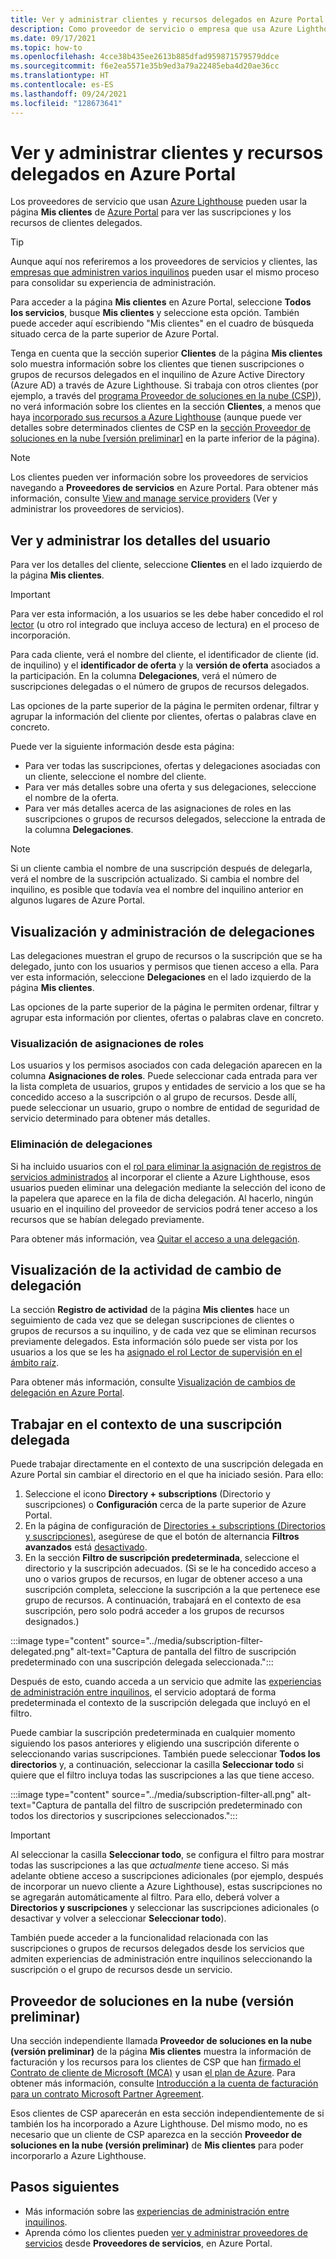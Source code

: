 ```yaml
---
title: Ver y administrar clientes y recursos delegados en Azure Portal
description: Como proveedor de servicio o empresa que usa Azure Lighthouse, puede ver todos los recursos y suscripciones delegados desde la sección Mis clientes de Azure Portal.
ms.date: 09/17/2021
ms.topic: how-to
ms.openlocfilehash: 4cce38b435ee2613b885dfad959871579579ddce
ms.sourcegitcommit: f6e2ea5571e35b9ed3a79a22485eba4d20ae36cc
ms.translationtype: HT
ms.contentlocale: es-ES
ms.lasthandoff: 09/24/2021
ms.locfileid: "128673641"
---
```

# <a name="view-and-manage-customers-and-delegated-resources-in-the-azure-portal"></a>Ver y administrar clientes y recursos delegados en Azure Portal

Los proveedores de servicio que usan [Azure Lighthouse](../overview.md) pueden usar la página **Mis clientes** de [Azure Portal](https://portal.azure.com) para ver las suscripciones y los recursos de clientes delegados.

> [!TIP]
> Aunque aquí nos referiremos a los proveedores de servicios y clientes, las [empresas que administren varios inquilinos](../concepts/enterprise.md) pueden usar el mismo proceso para consolidar su experiencia de administración.

Para acceder a la página **Mis clientes** en Azure Portal, seleccione **Todos los servicios**, busque **Mis clientes** y seleccione esta opción. También puede acceder aquí escribiendo "Mis clientes" en el cuadro de búsqueda situado cerca de la parte superior de Azure Portal.

Tenga en cuenta que la sección superior **Clientes** de la página **Mis clientes** solo muestra información sobre los clientes que tienen suscripciones o grupos de recursos delegados en el inquilino de Azure Active Directory (Azure AD) a través de Azure Lighthouse. Si trabaja con otros clientes (por ejemplo, a través del [programa Proveedor de soluciones en la nube (CSP)](/partner-center/csp-overview)), no verá información sobre los clientes en la sección **Clientes**, a menos que haya [incorporado sus recursos a Azure Lighthouse](onboard-customer.md) (aunque puede ver detalles sobre determinados clientes de CSP en la [sección Proveedor de soluciones en la nube [versión preliminar]](#cloud-solution-provider-preview) en la parte inferior de la página).

> [!NOTE]
> Los clientes pueden ver información sobre los proveedores de servicios navegando a **Proveedores de servicios** en Azure Portal. Para obtener más información, consulte [View and manage service providers](view-manage-service-providers.md) (Ver y administrar los proveedores de servicios).

## <a name="view-and-manage-customer-details"></a>Ver y administrar los detalles del usuario

Para ver los detalles del cliente, seleccione **Clientes** en el lado izquierdo de la página **Mis clientes**.

> [!IMPORTANT]
> Para ver esta información, a los usuarios se les debe haber concedido el rol [lector](../../role-based-access-control/built-in-roles.md#reader) (u otro rol integrado que incluya acceso de lectura) en el proceso de incorporación.

Para cada cliente, verá el nombre del cliente, el identificador de cliente (id. de inquilino) y el **identificador de oferta** y la **versión de oferta** asociados a la participación. En la columna **Delegaciones**, verá el número de suscripciones delegadas o el número de grupos de recursos delegados.

Las opciones de la parte superior de la página le permiten ordenar, filtrar y agrupar la información del cliente por clientes, ofertas o palabras clave en concreto.

Puede ver la siguiente información desde esta página:

- Para ver todas las suscripciones, ofertas y delegaciones asociadas con un cliente, seleccione el nombre del cliente.
- Para ver más detalles sobre una oferta y sus delegaciones, seleccione el nombre de la oferta.
- Para ver más detalles acerca de las asignaciones de roles en las suscripciones o grupos de recursos delegados, seleccione la entrada de la columna **Delegaciones**.

> [!NOTE]
> Si un cliente cambia el nombre de una suscripción después de delegarla, verá el nombre de la suscripción actualizado. Si cambia el nombre del inquilino, es posible que todavía vea el nombre del inquilino anterior en algunos lugares de Azure Portal.

## <a name="view-and-manage-delegations"></a>Visualización y administración de delegaciones

Las delegaciones muestran el grupo de recursos o la suscripción que se ha delegado, junto con los usuarios y permisos que tienen acceso a ella. Para ver esta información, seleccione **Delegaciones** en el lado izquierdo de la página **Mis clientes**.

Las opciones de la parte superior de la página le permiten ordenar, filtrar y agrupar esta información por clientes, ofertas o palabras clave en concreto.

### <a name="view-role-assignments"></a>Visualización de asignaciones de roles

Los usuarios y los permisos asociados con cada delegación aparecen en la columna **Asignaciones de roles**. Puede seleccionar cada entrada para ver la lista completa de usuarios, grupos y entidades de servicio a los que se ha concedido acceso a la suscripción o al grupo de recursos. Desde allí, puede seleccionar un usuario, grupo o nombre de entidad de seguridad de servicio determinado para obtener más detalles.

### <a name="remove-delegations"></a>Eliminación de delegaciones

Si ha incluido usuarios con el [rol para eliminar la asignación de registros de servicios administrados](../../role-based-access-control/built-in-roles.md#managed-services-registration-assignment-delete-role) al incorporar el cliente a Azure Lighthouse, esos usuarios pueden eliminar una delegación mediante la selección del icono de la papelera que aparece en la fila de dicha delegación. Al hacerlo, ningún usuario en el inquilino del proveedor de servicios podrá tener acceso a los recursos que se habían delegado previamente.

Para obtener más información, vea [Quitar el acceso a una delegación](remove-delegation.md).

## <a name="view-delegation-change-activity"></a>Visualización de la actividad de cambio de delegación

La sección **Registro de actividad** de la página **Mis clientes** hace un seguimiento de cada vez que se delegan suscripciones de clientes o grupos de recursos a su inquilino, y de cada vez que se eliminan recursos previamente delegados. Esta información sólo puede ser vista por los usuarios a los que se les ha [asignado el rol Lector de supervisión en el ámbito raíz](monitor-delegation-changes.md).

Para obtener más información, consulte [Visualización de cambios de delegación en Azure Portal](monitor-delegation-changes.md#view-delegation-changes-in-the-azure-portal).

## <a name="work-in-the-context-of-a-delegated-subscription"></a>Trabajar en el contexto de una suscripción delegada

Puede trabajar directamente en el contexto de una suscripción delegada en Azure Portal sin cambiar el directorio en el que ha iniciado sesión. Para ello:

1. Seleccione el icono **Directory + subscriptions** (Directorio y suscripciones) o **Configuración** cerca de la parte superior de Azure Portal.
1. En la página de configuración de [Directories + subscriptions (Directorios y suscripciones)](../../azure-portal/set-preferences.md#directories--subscriptions), asegúrese de que el botón de alternancia **Filtros avanzados** está [desactivado](../../azure-portal/set-preferences.md#subscription-filters).
1. En la sección **Filtro de suscripción predeterminada**, seleccione el directorio y la suscripción adecuados. (Si se le ha concedido acceso a uno o varios grupos de recursos, en lugar de obtener acceso a una suscripción completa, seleccione la suscripción a la que pertenece ese grupo de recursos. A continuación, trabajará en el contexto de esa suscripción, pero solo podrá acceder a los grupos de recursos designados.)

:::image type="content" source="../media/subscription-filter-delegated.png" alt-text="Captura de pantalla del filtro de suscripción predeterminado con una suscripción delegada seleccionada.":::

Después de esto, cuando acceda a un servicio que admite las [experiencias de administración entre inquilinos](../concepts/cross-tenant-management-experience.md), el servicio adoptará de forma predeterminada el contexto de la suscripción delegada que incluyó en el filtro.

Puede cambiar la suscripción predeterminada en cualquier momento siguiendo los pasos anteriores y eligiendo una suscripción diferente o seleccionando varias suscripciones. También puede seleccionar **Todos los directorios** y, a continuación, seleccionar la casilla **Seleccionar todo** si quiere que el filtro incluya todas las suscripciones a las que tiene acceso.

:::image type="content" source="../media/subscription-filter-all.png" alt-text="Captura de pantalla del filtro de suscripción predeterminado con todos los directorios y suscripciones seleccionados.":::

> [!IMPORTANT]
> Al seleccionar la casilla **Seleccionar todo**, se configura el filtro para mostrar todas las suscripciones a las que *actualmente* tiene acceso. Si más adelante obtiene acceso a suscripciones adicionales (por ejemplo, después de incorporar un nuevo cliente a Azure Lighthouse), estas suscripciones no se agregarán automáticamente al filtro. Para ello, deberá volver a **Directorios y suscripciones** y seleccionar las suscripciones adicionales (o desactivar y volver a seleccionar **Seleccionar todo**).

También puede acceder a la funcionalidad relacionada con las suscripciones o grupos de recursos delegados desde los servicios que admiten experiencias de administración entre inquilinos seleccionando la suscripción o el grupo de recursos desde un servicio.

## <a name="cloud-solution-provider-preview"></a>Proveedor de soluciones en la nube (versión preliminar)

Una sección independiente llamada **Proveedor de soluciones en la nube (versión preliminar)** de la página **Mis clientes** muestra la información de facturación y los recursos para los clientes de CSP que han [firmado el Contrato de cliente de Microsoft (MCA)](/partner-center/confirm-customer-agreement) y usan [el plan de Azure](/partner-center/azure-plan-get-started). Para obtener más información, consulte [Introducción a la cuenta de facturación para un contrato Microsoft Partner Agreement](../../cost-management-billing/understand/mpa-overview.md).

Esos clientes de CSP aparecerán en esta sección independientemente de si también los ha incorporado a Azure Lighthouse. Del mismo modo, no es necesario que un cliente de CSP aparezca en la sección **Proveedor de soluciones en la nube (versión preliminar)** de **Mis clientes** para poder incorporarlo a Azure Lighthouse.

## <a name="next-steps"></a>Pasos siguientes

- Más información sobre las [experiencias de administración entre inquilinos](../concepts/cross-tenant-management-experience.md).
- Aprenda cómo los clientes pueden [ver y administrar proveedores de servicios](view-manage-service-providers.md) desde **Proveedores de servicios**, en Azure Portal.
